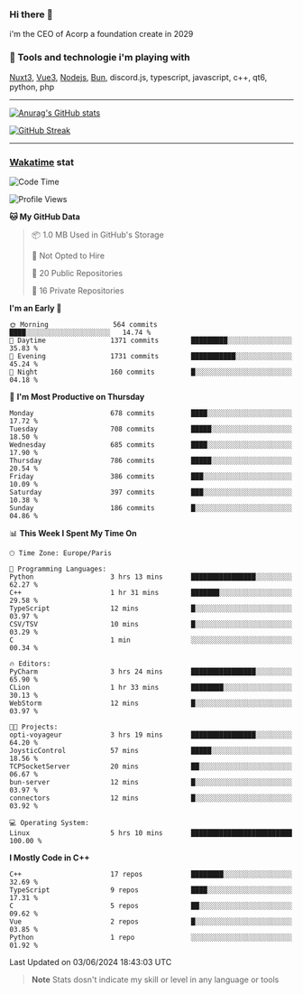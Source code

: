 ### Hi there 👋

i'm the CEO of Acorp a foundation create in 2029  

### 🧰 Tools and technologie i'm playing with

[Nuxt3](https://nuxt.com), [Vue3](https://vuejs.org/), [Nodejs](https://nodejs.org), [Bun](https://bun.sh/), discord.js, typescript, javascript, c++, qt6, python, php

---

[![Anurag's GitHub stats](https://github-readme-stats.vercel.app/api?username=ackimixs&show_icons=true&theme=github_dark&count_private=true)](https://www.ackimixs.xyz)

[![GitHub Streak](https://github-readme-streak-stats.herokuapp.com?user=Ackimixs&theme=github-dark-blue&date_format=j%20M%5B%20Y%5D&mode=weekly)](https://git.io/streak-stats)

---
 
 ### [Wakatime](https://wakatime.com/) stat

<!--START_SECTION:waka-->
![Code Time](http://img.shields.io/badge/Code%20Time-1%2C131%20hrs%2057%20mins-blue)

![Profile Views](http://img.shields.io/badge/Profile%20Views-0-blue)

**🐱 My GitHub Data** 

> 📦 1.0 MB Used in GitHub's Storage 
 > 
> 🚫 Not Opted to Hire
 > 
> 📜 20 Public Repositories 
 > 
> 🔑 16 Private Repositories 
 > 
**I'm an Early 🐤** 

```text
🌞 Morning                564 commits         ████░░░░░░░░░░░░░░░░░░░░░   14.74 % 
🌆 Daytime                1371 commits        █████████░░░░░░░░░░░░░░░░   35.83 % 
🌃 Evening                1731 commits        ███████████░░░░░░░░░░░░░░   45.24 % 
🌙 Night                  160 commits         █░░░░░░░░░░░░░░░░░░░░░░░░   04.18 % 
```
📅 **I'm Most Productive on Thursday** 

```text
Monday                   678 commits         ████░░░░░░░░░░░░░░░░░░░░░   17.72 % 
Tuesday                  708 commits         █████░░░░░░░░░░░░░░░░░░░░   18.50 % 
Wednesday                685 commits         ████░░░░░░░░░░░░░░░░░░░░░   17.90 % 
Thursday                 786 commits         █████░░░░░░░░░░░░░░░░░░░░   20.54 % 
Friday                   386 commits         ███░░░░░░░░░░░░░░░░░░░░░░   10.09 % 
Saturday                 397 commits         ███░░░░░░░░░░░░░░░░░░░░░░   10.38 % 
Sunday                   186 commits         █░░░░░░░░░░░░░░░░░░░░░░░░   04.86 % 
```


📊 **This Week I Spent My Time On** 

```text
🕑︎ Time Zone: Europe/Paris

💬 Programming Languages: 
Python                   3 hrs 13 mins       ████████████████░░░░░░░░░   62.27 % 
C++                      1 hr 31 mins        ███████░░░░░░░░░░░░░░░░░░   29.58 % 
TypeScript               12 mins             █░░░░░░░░░░░░░░░░░░░░░░░░   03.97 % 
CSV/TSV                  10 mins             █░░░░░░░░░░░░░░░░░░░░░░░░   03.29 % 
C                        1 min               ░░░░░░░░░░░░░░░░░░░░░░░░░   00.34 % 

🔥 Editors: 
PyCharm                  3 hrs 24 mins       ████████████████░░░░░░░░░   65.90 % 
CLion                    1 hr 33 mins        ████████░░░░░░░░░░░░░░░░░   30.13 % 
WebStorm                 12 mins             █░░░░░░░░░░░░░░░░░░░░░░░░   03.97 % 

🐱‍💻 Projects: 
opti-voyageur            3 hrs 19 mins       ████████████████░░░░░░░░░   64.20 % 
JoysticControl           57 mins             █████░░░░░░░░░░░░░░░░░░░░   18.56 % 
TCPSocketServer          20 mins             ██░░░░░░░░░░░░░░░░░░░░░░░   06.67 % 
bun-server               12 mins             █░░░░░░░░░░░░░░░░░░░░░░░░   03.97 % 
connectors               12 mins             █░░░░░░░░░░░░░░░░░░░░░░░░   03.92 % 

💻 Operating System: 
Linux                    5 hrs 10 mins       █████████████████████████   100.00 % 
```

**I Mostly Code in C++** 

```text
C++                      17 repos            ████████░░░░░░░░░░░░░░░░░   32.69 % 
TypeScript               9 repos             ████░░░░░░░░░░░░░░░░░░░░░   17.31 % 
C                        5 repos             ██░░░░░░░░░░░░░░░░░░░░░░░   09.62 % 
Vue                      2 repos             █░░░░░░░░░░░░░░░░░░░░░░░░   03.85 % 
Python                   1 repo              ░░░░░░░░░░░░░░░░░░░░░░░░░   01.92 % 
```




 Last Updated on 03/06/2024 18:43:03 UTC
<!--END_SECTION:waka-->

> **Note**
> Stats dosn't indicate my skill or level in any language or tools
